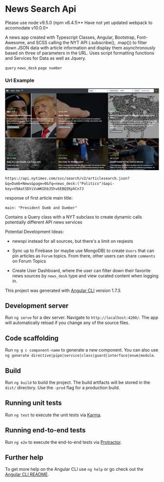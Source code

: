 # News Search Api


Please use node v9.5.0 (npm v6.4.1)** 
Have not yet updated webpack to accomodate v10.0.0+

A news app  created with Typescript Classes, Angular, Bootstrap, Font-Awesome, and SCSS calling the NYT API (.subscribe(), .map())  to filter down JSON data with article information and display them asynchronously based on three of parameters in the URL. Uses script formatting functions and Services for Data as well as Jquery.

`query`
`news_desk`
`page number`

### Url Example

![](dumbnews.png)

`https://api.nytimes.com/svc/search/v2/articlesearch.json?&q=Dumb+News&page=0&fq=news_desk:("Politics")&api-key=V9AatSDViVuWKGhb35hv6EBQIKphCn7J`

response of first article main title:

`main: "President Dumb and Dumber"`

Contains a Query class with a NYT subclass to create dynamic calls potentially different API news services

Potential Development Ideas:

- newspi instead for all sources, but there's a limit on reqiests

- Sync up to Firebase (or maybe use MongoDB) to create `Users` that can pin articles as `Forum` topics. From there, other users can share `comments`  on Forum Topics

- Create User Dashboard, where the user can filter down their favorite news sources by   `news_desk`  type and view curated content when logging in.


This project was generated with [Angular CLI](https://github.com/angular/angular-cli) version 1.7.3.

## Development server

Run `ng serve` for a dev server. Navigate to `http://localhost:4200/`. The app will automatically reload if you change any of the source files.

## Code scaffolding

Run `ng g c component-name` to generate a new component. You can also use `ng generate directive|pipe|service|class|guard|interface|enum|module`.

## Build

Run `ng build` to build the project. The build artifacts will be stored in the `dist/` directory. Use the `-prod` flag for a production build.

## Running unit tests

Run `ng test` to execute the unit tests via [Karma](https://karma-runner.github.io).

## Running end-to-end tests

Run `ng e2e` to execute the end-to-end tests via [Protractor](http://www.protractortest.org/).

## Further help

To get more help on the Angular CLI use `ng help` or go check out the [Angular CLI README](https://github.com/angular/angular-cli/blob/master/README.md).

